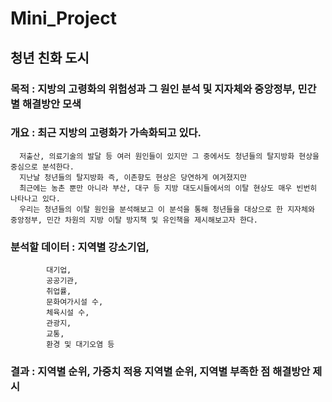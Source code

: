 # Mini_Project

## 청년 친화 도시
### 목적 : 지방의 고령화의 위험성과 그 원인 분석 및 지자체와 중앙정부, 민간별 해결방안 모색

### 개요 : 최근 지방의 고령화가 가속화되고 있다. 
      저출산, 의료기술의 발달 등 여러 원인들이 있지만 그 중에서도 청년들의 탈지방화 현상을 중심으로 분석한다. 
	  지난날 청년들의 탈지방화 즉, 이촌향도 현상은 당연하게 여겨졌지만 
      최근에는 농촌 뿐만 아니라 부산, 대구 등 지방 대도시들에서의 이탈 현상도 매우 빈번히 나타나고 있다. 
	  우리는 청년들의 이탈 원인을 분석해보고 이 분석을 통해 청년들을 대상으로 한 지자체와 중앙정부, 민간 차원의 지방 이탈 방지책 및 유인책을 제시해보고자 한다.

### 분석할 데이터 : 지역별 강소기업, 
            대기업, 
			공공기관, 
			취업률, 
			문화여가시설 수, 
			체육시설 수, 
			관광지, 
			교통,
			환경 및 대기오염 등
			
### 결과 : 지역별 순위, 가중치 적용 지역별 순위, 지역별 부족한 점 해결방안 제시
